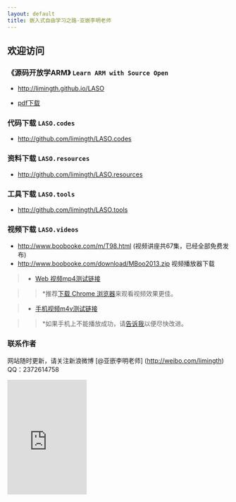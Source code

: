 ```yaml
---
layout: default
title: 嵌入式自由学习之路-亚嵌李明老师
---
```


## 欢迎访问 

### 《源码开放学ARM》 `Learn ARM with Source Open`   
+ <http://limingth.github.io/LASO>   

* [pdf下载](LASO/LASO.zh.pdf)  

### 代码下载 `LASO.codes`   
+ <http://github.com/limingth/LASO.codes>  

### 资料下载 `LASO.resources`   
+ <http://github.com/limingth/LASO.resources>  

### 工具下载 `LASO.tools`   
+ <http://github.com/limingth/LASO.tools>  

### 视频下载 `LASO.videos`   
+ <http://www.boobooke.com/m/T98.html>   (视频讲座共67集，已经全部免费发布)
+ <http://www.boobooke.com/download/MBoo2013.zip> 视频播放器下载

>* [Web 视频mp4测试链接](http://www.lumit.org/ARM-Videos/video-demo/test-mp4.html)

>> *推荐[下载 Chrome 浏览器](http://www.google.com/chrome)来观看视频效果更佳。

>* [手机视频m4v测试链接](http://limingth.github.com/ARM-Videos/video-demo2/test-m4v.html)

>> *如果手机上不能播放成功，请[告诉我](mailto:2372614758@qq.com)以便尽快改进。

### 联系作者  
网站随时更新，请关注新浪微博 [@亚嵌李明老师] (http://weibo.com/limingth)  QQ：2372614758 

<iframe width='180' height='260' src='http://wizpert.com/wizapi/widget?beta_key=3ba42&ep=15034&size=standard&topic_slug=cc-programming' frameborder='0' scrolling='no' allowfullscreen></iframe>

